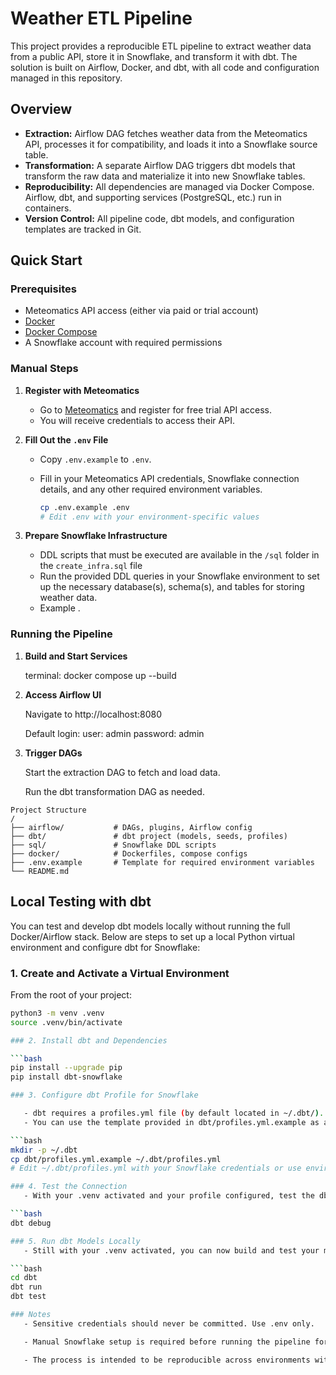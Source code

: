 # Weather ETL Pipeline

This project provides a reproducible ETL pipeline to extract weather data from a public API, store it in Snowflake, and transform it with dbt. The solution is built on Airflow, Docker, and dbt, with all code and configuration managed in this repository.

## Overview

- **Extraction:** Airflow DAG fetches weather data from the Meteomatics API, processes it for compatibility, and loads it into a Snowflake source table.
- **Transformation:** A separate Airflow DAG triggers dbt models that transform the raw data and materialize it into new Snowflake tables.
- **Reproducibility:** All dependencies are managed via Docker Compose. Airflow, dbt, and supporting services (PostgreSQL, etc.) run in containers.
- **Version Control:** All pipeline code, dbt models, and configuration templates are tracked in Git.

## Quick Start

### Prerequisites

- Meteomatics API access (either via paid or trial account)
- [Docker](https://www.docker.com/products/docker-desktop)
- [Docker Compose](https://docs.docker.com/compose/)
- A Snowflake account with required permissions

### Manual Steps

1. **Register with Meteomatics**

   - Go to [Meteomatics](https://www.meteomatics.com/en/api/try-api/) and register for free trial API access.
   - You will receive credentials to access their API.

2. **Fill Out the `.env` File**

   - Copy `.env.example` to `.env`.
   - Fill in your Meteomatics API credentials, Snowflake connection details, and any other required environment variables.

     ```bash
     cp .env.example .env
     # Edit .env with your environment-specific values
     ```

3. **Prepare Snowflake Infrastructure**

   - DDL scripts that must be executed are available in the `/sql` folder in the `create_infra.sql` file
   - Run the provided DDL queries in your Snowflake environment to set up the necessary database(s), schema(s), and tables for storing weather data.
   - Example .

### Running the Pipeline

1. **Build and Start Services**

   terminal: docker compose up --build

2. **Access Airflow UI**

    Navigate to http://localhost:8080

    Default login:
        user: admin
        password: admin

3. **Trigger DAGs**

    Start the extraction DAG to fetch and load data.

    Run the dbt transformation DAG as needed.

```
Project Structure
/
├── airflow/           # DAGs, plugins, Airflow config
├── dbt/               # dbt project (models, seeds, profiles)
├── sql/               # Snowflake DDL scripts
├── docker/            # Dockerfiles, compose configs
├── .env.example       # Template for required environment variables
└── README.md
```

## Local Testing with dbt

You can test and develop dbt models locally without running the full Docker/Airflow stack. Below are steps to set up a local Python virtual environment and configure dbt for Snowflake:

### 1. Create and Activate a Virtual Environment

From the root of your project:

```bash
python3 -m venv .venv
source .venv/bin/activate

### 2. Install dbt and Dependencies

```bash
pip install --upgrade pip
pip install dbt-snowflake

### 3. Configure dbt Profile for Snowflake

   - dbt requires a profiles.yml file (by default located in ~/.dbt/).
   - You can use the template provided in dbt/profiles.yml.example as a starting point.

```bash
mkdir -p ~/.dbt
cp dbt/profiles.yml.example ~/.dbt/profiles.yml
# Edit ~/.dbt/profiles.yml with your Snowflake credentials or use environment variables

### 4. Test the Connection
   - With your .venv activated and your profile configured, test the dbt connection:

```bash
dbt debug

### 5. Run dbt Models Locally
   - Still with your .venv activated, you can now build and test your models:

```bash
cd dbt
dbt run
dbt test

### Notes
   - Sensitive credentials should never be committed. Use .env only.

   - Manual Snowflake setup is required before running the pipeline for the first time.

   - The process is intended to be reproducible across environments with minimal manual steps.